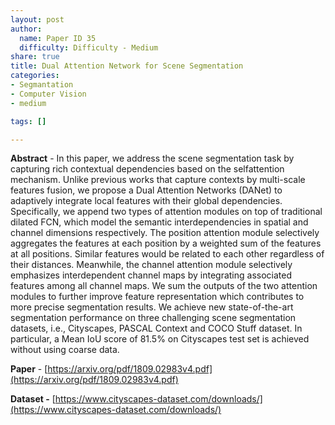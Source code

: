 ```yaml
---
layout: post
author:
  name: Paper ID 35
  difficulty: Difficulty - Medium
share: true
title: Dual Attention Network for Scene Segmentation
categories:
- Segmantation
- Computer Vision
- medium

tags: []

---
```

**Abstract** - In this paper, we address the scene segmentation task by capturing rich contextual dependencies based on the selfattention mechanism. Unlike previous works that capture contexts by multi-scale features fusion, we propose a Dual Attention Networks (DANet) to adaptively integrate local features with their global dependencies. Specifically, we append two types of attention modules on top of traditional dilated FCN, which model the semantic interdependencies in spatial and channel dimensions respectively. The position attention module selectively aggregates the features at each position by a weighted sum of the features at all positions. Similar features would be related to each other regardless of their distances. Meanwhile, the channel attention module selectively emphasizes interdependent channel maps by integrating associated features among all channel maps. We sum the outputs of the two attention modules to further improve feature representation which contributes to more precise segmentation results. We achieve new state-of-the-art segmentation performance on three challenging scene segmentation datasets, i.e., Cityscapes, PASCAL Context and COCO Stuff dataset. In particular, a Mean IoU score of 81.5% on Cityscapes test set is achieved without using coarse data.

**Paper** - [https://arxiv.org/pdf/1809.02983v4.pdf](https://arxiv.org/pdf/1809.02983v4.pdf)

**Dataset -** [https://www.cityscapes-dataset.com/downloads/](https://www.cityscapes-dataset.com/downloads/)
    